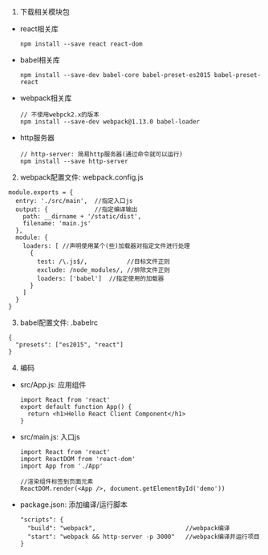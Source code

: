 1. 下载相关模块包
  * react相关库
    ```
    npm install --save react react-dom
    ```
  * babel相关库
    ```
    npm install --save-dev babel-core babel-preset-es2015 babel-preset-react
    ```
  * webpack相关库
    ```
    // 不使用webpck2.x的版本
    npm install --save-dev webpack@1.13.0 babel-loader
    ```
  * http服务器
    ```
    // http-server: 简易http服务器(通过命令就可以运行)
    npm install --save http-server
    ```
2. webpack配置文件: webpack.config.js
  ```
  module.exports = {
    entry: './src/main',  //指定入口js
    output: {             //指定编译输出
      path: __dirname + '/static/dist',
      filename: 'main.js'
    },
    module: {
      loaders: [ //声明使用某个(些)加载器对指定文件进行处理
        {
          test: /\.js$/,           //目标文件正则
          exclude: /node_modules/, //排除文件正则
          loaders: ['babel']  //指定使用的加载器
        }
      ]
    }
  }
  ```
3. babel配置文件: .babelrc
  ```
  {
    "presets": ["es2015", "react"]
  }
  ```
4. 编码
  * src/App.js: 应用组件
    ```
    import React from 'react'
    export default function App() {
      return <h1>Hello React Client Component</h1>
    }
    ```
  * src/main.js: 入口js
    ```
    import React from 'react'
    import ReactDOM from 'react-dom'
    import App from './App'
    
    //渲染组件标签到页面元素
    ReactDOM.render(<App />, document.getElementById('demo'))
    ```
* package.json: 添加编译/运行脚本
  ```
  "scripts": {
    "build": "webpack",                         //webpack编译
    "start": "webpack && http-server -p 3000"   //webpack编译并运行项目
  }
  ```